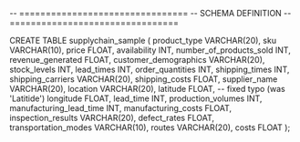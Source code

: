
-- ================================
-- SCHEMA DEFINITION
-- ================================

CREATE TABLE supplychain_sample (
    product_type             VARCHAR(20),
    sku                      VARCHAR(10),
    price                    FLOAT,
    availability             INT,
    number_of_products_sold  INT,
    revenue_generated        FLOAT,
    customer_demographics    VARCHAR(20),
    stock_levels             INT,
    lead_times               INT,
    order_quantities         INT,
    shipping_times           INT,
    shipping_carriers        VARCHAR(20),
    shipping_costs           FLOAT,
    supplier_name            VARCHAR(20),
    location                 VARCHAR(20),
    latitude                 FLOAT,   -- fixed typo (was 'Latitide')
    longitude                FLOAT,
    lead_time                INT,
    production_volumes       INT,
    manufacturing_lead_time  INT,
    manufacturing_costs      FLOAT,
    inspection_results       VARCHAR(20),
    defect_rates             FLOAT,
    transportation_modes     VARCHAR(10),
    routes                   VARCHAR(20),
    costs                    FLOAT
);
